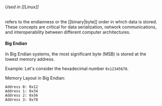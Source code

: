 ###### Used in [[Linux]]

refers to the endianness or the [[binary|byte]] order in which data is stored. These concepts are critical for data serialization, network communications, and interoperability between different computer architectures.

#### Big Endian

In Big Endian systems, the most significant byte (MSB) is stored at the lowest memory address.

Example: Let's consider the hexadecimal number `0x12345678`.

Memory Layout in Big Endian:

```
Address 0: 0x12
Address 1: 0x34
Address 2: 0x56
Address 3: 0x78
```

